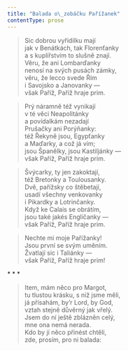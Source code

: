 ```yaml
---
title: "Balada o\_zobáčku Pařížanek"
contentType: prose
---
```


> Sic dobrou vyřídilku mají  
> jak v Benátkách, tak Florenťanky  
> a s kuplířstvím to slušně znají.  
> Věru, že ani Lombarďanky  
> nenosí na svých pusách zámky,  
> věru, že lecco svede Řím  
> i Savojsko a Janovanky —  
> však Paříž, Paříž hraje prim.

> Prý náramně též vynikají  
> v té věci Neapolitánky  
> a povídalkám nezadají  
> Prušačky ani Porýňanky:  
> též Řekyně jsou, Egypťanky  
> a Maďarky, a což já vím;  
> jsou Španělky, jsou Kastiljánky —  
> však Paříž, Paříž hraje prim.

> Švýcarky, ty jen zakoktají,  
> též Bretonky a Toulousanky.  
> Dvě, pařížsky co štěbetají,  
> usadí všechny venkovanky  
> i Pikardky a Lotrinčanky.  
> Když ke Calais se obrátím,  
> jsou také jakés Engličanky —  
> však Paříž, Paříž hraje prim.

> Nechte mi moje Pařížanky!  
> Jsou první se svým uměním.  
> Žvatlají sic i Taliánky —  
> však Paříž, Paříž hraje prim!



\* \* \*

> Item, mám něco pro Margot,  
> tu tlustou krásku, s níž jsme měli,  
> já přísahám, by’r Lord, by God,  
> vztah stejně důvěrný jak vřelý.  
> Jsem do ní ještě zblázněn celý,  
> mne ona nemá nerada.  
> Kdo by jí něco přinést chtěli,  
> zde, prosím, pro ni balada:

